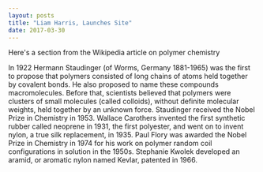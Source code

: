 ```yaml
---
layout: posts
title: "Liam Harris, Launches Site"
date: 2017-03-30
---
```


Here's a section from the Wikipedia article on polymer chemistry

In 1922 Hermann Staudinger (of Worms, Germany 1881-1965) was the first to propose that polymers consisted of long chains of atoms held together by covalent bonds. He also proposed to name these compounds macromolecules. Before that, scientists believed that polymers were clusters of small molecules (called colloids), without definite molecular weights, held together by an unknown force. Staudinger received the Nobel Prize in Chemistry in 1953. Wallace Carothers invented the first synthetic rubber called neoprene in 1931, the first polyester, and went on to invent nylon, a true silk replacement, in 1935. Paul Flory was awarded the Nobel Prize in Chemistry in 1974 for his work on polymer random coil configurations in solution in the 1950s. Stephanie Kwolek developed an aramid, or aromatic nylon named Kevlar, patented in 1966.
